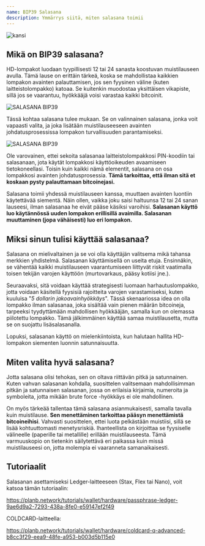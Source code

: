 ```yaml
---
name: BIP39 Salasana
description: Ymmärrys siitä, miten salasana toimii
---
```

![kansi](assets/cover.webp)

## Mikä on BIP39 salasana?

HD-lompakot luodaan tyypillisesti 12 tai 24 sanasta koostuvan muistilauseen avulla. Tämä lause on erittäin tärkeä, koska se mahdollistaa kaikkien lompakon avainten palauttamisen, jos sen fyysinen väline (kuten laitteistolompakko) katoaa. Se kuitenkin muodostaa yksittäisen vikapiste, sillä jos se vaarantuu, hyökkääjä voisi varastaa kaikki bitcoinit.

![SALASANA BIP39](assets/notext/01.webp)

Tässä kohtaa salasana tulee mukaan. Se on valinnainen salasana, jonka voit vapaasti valita, ja joka lisätään muistilauseeseen avainten johdatusprosessissa lompakon turvallisuuden parantamiseksi.

![SALASANA BIP39](assets/notext/02.webp)

Ole varovainen, ettei sekoita salasanaa laitteistolompakkosi PIN-koodiin tai salasanaan, jota käytät lompakkosi käyttöoikeuden avaamiseen tietokoneellasi. Toisin kuin kaikki nämä elementit, salasana on osa lompakkosi avainten johdatusprosessia. **Tämä tarkoittaa, että ilman sitä et koskaan pysty palauttamaan bitcoinejasi.**

Salasana toimii yhdessä muistilauseen kanssa, muuttaen avainten luontiin käytettävää siementä. Näin ollen, vaikka joku saisi haltuunsa 12 tai 24 sanan lauseesi, ilman salasanaa he eivät pääse käsiksi varoihisi. **Salasanan käyttö luo käytännössä uuden lompakon erillisillä avaimilla. Salasanan muuttaminen (jopa vähäisesti) luo eri lompakon.**

## Miksi sinun tulisi käyttää salasanaa?

Salasana on mielivaltainen ja se voi olla käyttäjän valitsema mikä tahansa merkkien yhdistelmä. Salasanan käyttämisellä on useita etuja. Ensinnäkin, se vähentää kaikki muistilauseen vaarantumiseen liittyvät riskit vaatimalla toisen tekijän varojen käyttöön (murtovarkaus, pääsy kotiisi jne.).

Seuraavaksi, sitä voidaan käyttää strategisesti luomaan harhautuslompakko, jotta voidaan käsitellä fyysisiä rajoitteita varojen varastamiseksi, kuten kuuluisa "*5 dollarin jakoavainhyökkäys*". Tässä skenaariossa idea on olla lompakko ilman salasanaa, joka sisältää vain pienen määrän bitcoineja, tarpeeksi tyydyttämään mahdollisen hyökkääjän, samalla kun on olemassa piilotettu lompakko. Tämä jälkimmäinen käyttää samaa muistilausetta, mutta se on suojattu lisäsalasanalla.

Lopuksi, salasanan käyttö on mielenkiintoista, kun halutaan hallita HD-lompakon siementen luonnin satunnaisuutta.

## Miten valita hyvä salasana?
Jotta salasana olisi tehokas, sen on oltava riittävän pitkä ja satunnainen. Kuten vahvan salasanan kohdalla, suosittelen valitsemaan mahdollisimman pitkän ja satunnaisen salasanan, jossa on erilaisia kirjaimia, numeroita ja symboleita, jotta mikään brute force -hyökkäys ei ole mahdollinen.

On myös tärkeää tallentaa tämä salasana asianmukaisesti, samalla tavalla kuin muistilause. **Sen menettäminen tarkoittaa pääsyn menettämistä bitcoineihisi**. Vahvasti suosittelen, ettei luota pelkästään muistiisi, sillä se lisää kohtuuttomasti menetysriskiä. Ihanteellista on kirjoittaa se fyysiselle välineelle (paperille tai metallille) erillään muistilauseesta. Tämä varmuuskopio on tietenkin säilytettävä eri paikassa kuin missä muistilauseesi on, jotta molempia ei vaaranneta samanaikaisesti.

## Tutoriaalit

Salasanan asettamiseksi Ledger-laitteeseen (Stax, Flex tai Nano), voit katsoa tämän tutoriaalin:

https://planb.network/tutorials/wallet/hardware/passphrase-ledger-9ae6d9a2-7293-438a-8fe0-e59147ef2f49

COLDCARD-laitteella:

https://planb.network/tutorials/wallet/hardware/coldcard-q-advanced-b8cc3f29-eea9-48fe-a953-b003d5b115e0
